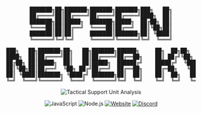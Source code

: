 <div align="center">
<pre>
███████╗██╗███████╗███████╗███████╗███╗   ██╗
██╔════╝██║██╔════╝██╔════╝██╔════╝████╗  ██║
███████╗██║█████╗  ███████╗█████╗  ██╔██╗ ██║
╚════██║██║██╔══╝  ╚════██║██╔══╝  ██║╚██╗██║
███████║██║██║     ███████║███████╗██║ ╚████║
╚══════╝╚═╝╚═╝     ╚══════╝╚══════╝╚═╝  ╚═══╝
</pre>
<pre>
███╗   ██╗███████╗██╗   ██╗███████╗██████╗     ██╗  ██╗██╗   ██╗███████╗
████╗  ██║██╔════╝██║   ██║██╔════╝██╔══██╗    ██║ ██╔╝╚██╗ ██╔╝██╔════╝
██╔██╗ ██║█████╗  ██║   ██║█████╗  ██████╔╝    █████╔╝  ╚████╔╝ ███████╗
██║╚██╗██║██╔══╝  ╚██╗ ██╔╝██╔══╝  ██╔══██╗    ██╔═██╗   ╚██╔╝  ╚════██║
██║ ╚████║███████╗ ╚████╔╝ ███████╗██║  ██║    ██║  ██╗   ██║   ███████║
╚═╝  ╚═══╝╚══════╝  ╚═══╝  ╚══════╝╚═╝  ╚═╝    ╚═╝  ╚═╝   ╚═╝   ╚══════╝
</pre>
<p>
  <img src="https://github-readme-activity-graph.vercel.app/graph?username=cursedsen&theme=xcode&bg_color=000000&color=ffffff&line=ffffff&point=ffffff&area=true&hide_border=true" alt="Tactical Support Unit Analysis">
</p>

![JavaScript](https://img.shields.io/badge/-JavaScript-F7DF1E?style=flat-square&logo=javascript&logoColor=black)
![Node.js](https://img.shields.io/badge/-Node.js-339933?style=flat-square&logo=node.js&logoColor=white)
[![Website](https://img.shields.io/badge/-sen.wtf-blue?style=flat-square)](https://sen.wtf)
[![Discord](https://img.shields.io/badge/-Discord-7289DA?style=flat-square&logo=discord&logoColor=white)](https://discord.com/users/374589381752913930)

</div>

